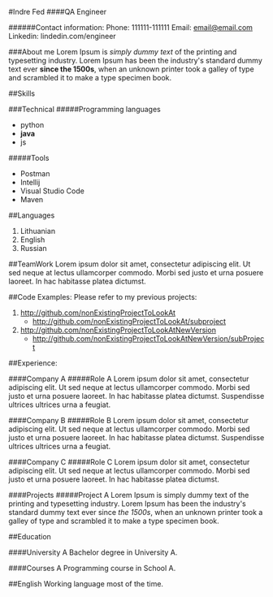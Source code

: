 #Indre Fed
####QA Engineer


######Contact information:
Phone: 111111-111111
Email: email@email.com
Linkedin: lindedin.com/engineer


###About me
Lorem Ipsum is *simply dummy text* of the printing and typesetting industry. Lorem Ipsum has been the industry's standard dummy text ever **since the 1500s**, when an unknown printer took a galley of type and scrambled it to make a type specimen book.

##Skills

###Technical
#####Programming languages
- python
- **java**
- js


#####Tools
- Postman
- Intellij
- Visual Studio Code
- Maven

##Languages
1. Lithuanian
2. English
3. Russian

##TeamWork
Lorem ipsum dolor sit amet, consectetur adipiscing elit. Ut sed neque at lectus ullamcorper commodo. Morbi sed justo et urna posuere laoreet. In hac habitasse platea dictumst. 

##Code Examples:
Please refer to my previous projects:
1. http://github.com/nonExistingProjectToLookAt
   - http://github.com/nonExistingProjectToLookAt/subproject
2. http://github.com/nonExistingProjectToLookAtNewVersion
   - http://github.com/nonExistingProjectToLookAtNewVersion/subProject

##Experience:

####Company A
#####Role A
Lorem ipsum dolor sit amet, consectetur adipiscing elit. Ut sed neque at lectus ullamcorper commodo. Morbi sed justo et urna posuere laoreet. In hac habitasse platea dictumst. Suspendisse ultrices ultrices urna a feugiat.

####Company B
#####Role B
Lorem ipsum dolor sit amet, consectetur adipiscing elit. Ut sed neque at lectus ullamcorper commodo. Morbi sed justo et urna posuere laoreet. In hac habitasse platea dictumst. Suspendisse ultrices ultrices urna a feugiat.

####Company C
#####Role C
Lorem ipsum dolor sit amet, consectetur adipiscing elit. Ut sed neque at lectus ullamcorper commodo. Morbi sed justo et urna posuere laoreet. In hac habitasse platea dictumst.



####Projects
#####Project A
Lorem Ipsum is simply dummy text of the printing and typesetting industry. Lorem Ipsum has been the industry's standard dummy text ever since *the 1500s*, when an unknown printer took a galley of type and scrambled it to make a type specimen book.

##Education

####University A
Bachelor degree in University A.

####Courses A
Programming course in School A.

##English
Working language most of the time.